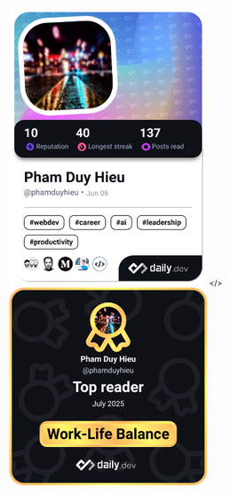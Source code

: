 <a href="https://app.daily.dev/phamduyhieu"><img src="./devcard.png" width="356" alt="Pham Duy Hieu's Dev Card"/></a>
</>
<a href="https://app.daily.dev/phamduyhieu"><img src="./achievement-july-2025.png" width="356" alt="Pham Duy Hieu's Dev Card"/></a>
